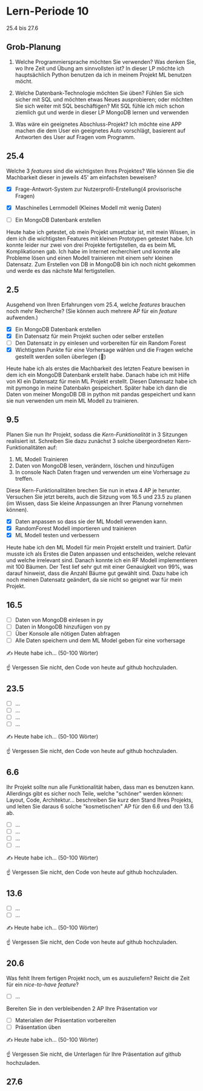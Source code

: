 # Lern-Periode 10

25.4 bis 27.6

## Grob-Planung

1. Welche Programmiersprache möchten Sie verwenden? Was denken Sie, wo Ihre Zeit und Übung am sinnvollsten ist?
   In dieser LP möchte ich hauptsächlich Python benutzen da ich in meinem Projekt ML benutzen möcht.
   
1. Welche Datenbank-Technologie möchten Sie üben? Fühlen Sie sich sicher mit SQL und möchten etwas Neues ausprobieren; oder möchten Sie sich weiter mit SQL beschäftigen?
   Mit SQL fühle ich mich schon ziemlich gut und werde in dieser LP MongoDB lernen und verwenden
   
1. Was wäre ein geeignetes Abschluss-Projekt?
   Ich möchte eine APP machen die dem User ein geeignetes Auto vorschlägt, basierent auf Antworten des User auf Fragen vom Programm.

## 25.4

Welche 3 *features* sind die wichtigsten Ihres Projektes? Wie können Sie die Machbarkeit dieser in jeweils 45' am einfachsten beweisen?

- [x] Frage-Antwort-System zur Nutzerprofil-Erstellung(4 provisorische Fragen)
- [x] Maschinelles Lernmodell (Kleines Modell mit wenig Daten)
- [ ] Ein MongoDB Datenbank erstellen


Heute habe ich getestet, ob mein Projekt umsetzbar ist, mit mein Wissen, in dem ich die wichtigsten Features mit kleinen Prototypen getestet habe. Ich konnte leider nur zwei von drei Projekte fertigstellen, da es beim ML Komplikationen gab. Ich habe im Internet recherchiert und konnte alle Probleme lösen und einen Modell trainieren mit einem sehr kleinen Datensatz. Zum Erstellen von DB in MongoDB bin ich noch nicht gekommen und werde es das nächste Mal fertigstellen.

## 2.5

Ausgehend von Ihren Erfahrungen vom 25.4, welche *features* brauchen noch mehr Recherche? (Sie können auch mehrere AP für ein *feature* aufwenden.)

- [x] Ein MongoDB Datenbank erstellen
- [x] Ein Datensatz für mein Projekt suchen oder selber erstellen
- [ ] Den Datensatz in py einlesen und vorbereiten für ein Random Forest
- [x] Wichtigsten Punkte für eine Vorhersage wählen und die Fragen welche gestellt werden sollen überlegen (📵)

Heute habe ich als erstes die Machbarkeit des letzten Feature bewisen in dem ich ein MongoDB Datenbank erstellt habe. Danach habe ich mit Hilfe von KI ein Datensatz für mein ML Projekt erstellt. Diesen Datensatz habe ich mit pymongo in meine Datenbakn gespeichert. Später habe ich dann die Daten von meiner MongoDB DB in python mit pandas gespeichert und kann sie nun verwenden um mein ML Modell zu trainieren.

## 9.5

Planen Sie nun Ihr Projekt, sodass die *Kern-Funktionalität* in 3 Sitzungen realisiert ist. Schreiben Sie dazu zunächst 3 solche übergeordneten Kern-Funktionalitäten auf: 

1. ML Modell Trainieren
2. Daten von MongoDB lesen, verändern, löschen und hinzufügen
3. In console Nach Daten fragen und verwenden um eine Vorhersage zu treffen.

Diese Kern-Funktionalitäten brechen Sie nun in etwa 4 AP je herunter. Versuchen Sie jetzt bereits, auch die Sitzung vom 16.5 und 23.5 zu planen (im Wissen, dass Sie kleine Anpassungen an Ihrer Planung vornehmen können).

- [x] Daten anpassen so dass sie der ML Modell verwenden kann.
- [x] RandomForest Modell importieren und trainieren
- [x] ML Modell testen und verbessern

Heute habe ich den ML Modell für mein Projekt erstellt und trainiert. Dafür musste ich als Erstes die Daten anpassen und entscheiden, welche relevant und welche irrelevant sind. Danach konnte ich ein RF Modell implementieren mit 100 Bäumen. Der Test lief sehr gut mit einer Genauigkeit von 99%, was darauf hinweist, dass die Anzahl Bäume gut gewählt sind.
Dazu habe ich noch meinen Datensatz geändert, da sie nicht so geignet war für mein Projekt.

## 16.5

- [ ] Daten von MongoDB einlesen in py
- [ ] Daten in MongoDB hinzufügen von py
- [ ] Über Konsole alle nötigen Daten abfragen
- [ ] Alle Daten speichern und dem ML Model geben für eine vorhersage

✍️ Heute habe ich... (50-100 Wörter)

☝️  Vergessen Sie nicht, den Code von heute auf github hochzuladen.

## 23.5

- [ ] ...
- [ ] ...
- [ ] ...
- [ ] ...

✍️ Heute habe ich... (50-100 Wörter)

☝️  Vergessen Sie nicht, den Code von heute auf github hochzuladen.

## 6.6

Ihr Projekt sollte nun alle Funktionalität haben, dass man es benutzen kann. Allerdings gibt es sicher noch Teile, welche "schöner" werden können: Layout, Code, Architektur... beschreiben Sie kurz den Stand Ihres Projekts, und leiten Sie daraus 6 solche "kosmetischen" AP für den 6.6 und den 13.6 ab.

- [ ] ...
- [ ] ...
- [ ] ...
- [ ] ...

✍️ Heute habe ich... (50-100 Wörter)

☝️  Vergessen Sie nicht, den Code von heute auf github hochzuladen.

## 13.6

- [ ] ...
- [ ] ...

✍️ Heute habe ich... (50-100 Wörter)

☝️  Vergessen Sie nicht, den Code von heute auf github hochzuladen.

## 20.6

Was fehlt Ihrem fertigen Projekt noch, um es auszuliefern? Reicht die Zeit für ein *nice-to-have feature*?

- [ ] ...

Bereiten Sie in den verbleibenden 2 AP Ihre Präsentation vor

- [ ] Materialien der Präsentation vorbereiten
- [ ] Präsentation üben

✍️ Heute habe ich... (50-100 Wörter)

☝️  Vergessen Sie nicht, die Unterlagen für Ihre Präsentation auf github hochzuladen.

## 27.6
